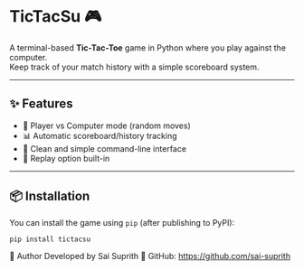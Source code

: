 # TicTacSu 🎮

A terminal-based **Tic-Tac-Toe** game in Python where you play against the computer.  
Keep track of your match history with a simple scoreboard system.

---

## ✨ Features

- 🤖 Player vs Computer mode (random moves)
- 📊 Automatic scoreboard/history tracking
- 🧼 Clean and simple command-line interface
- 🔁 Replay option built-in

---

## 📦 Installation

You can install the game using `pip` (after publishing to PyPI):

```bash
pip install tictacsu
```

🙋 Author
Developed by Sai Suprith
🔗 GitHub: https://github.com/sai-suprith

